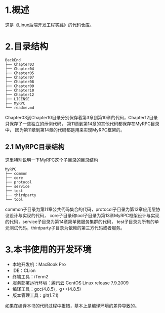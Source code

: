# 1.概述
这是《Linux后端开发工程实践》的代码仓库。
# 2.目录结构
``` 
BackEnd
├── Chapter03
├── Chapter04
├── Chapter05
├── Chapter07
├── Chapter08
├── Chapter09
├── Chapter10
├── Chapter12
├── LICENSE
├── MyRPC
└── readme.md
```
Chapter03到Chapter10目录分别保存着第3章到第10章的代码，Chapter12目录只保存了一些独立的示例代码，
第11章到第14章的其他代码都保存在MyRPC目录中， 因为第11章到第14章的代码都是用来实现MyRPC框架的。
## 2.1 MyRPC目录结构
这里特别说明一下MyRPC这个子目录的目录结构
```
MyRPC
├── common
├── core
├── protocol
├── service
├── test
├── thirdparty
└── tool 
```
common子目录为第11章公共代码集合的代码，protocol子目录为第12章应用层协议设计与实现的代码，
core子目录和tool子目录为第13章MyRPC框架设计与实现的代码，service子目录为第14章简单微服务集群的代码，
test子目录为所有的单元测试代码，thirdparty子目录为依赖的第三方代码或者服务。

# 3.本书使用的开发环境

- 本地开发机：MacBook Pro
- IDE：CLion
- 终端工具：iTerm2
- 服务部署运行环境：腾讯云 CentOS Linux release 7.9.2009
- 编译工具：gcc(4.8.5)，g++(4.8.5)
- 版本管理工具：git(1.7.1)

如果在编译本书的代码过程中报错，基本上是编译环境的差异导致的。
